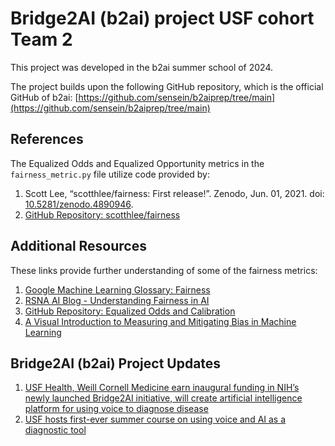 # Bridge2AI (b2ai) project USF cohort Team 2

This project was developed in the b2ai summer school of 2024.

The project builds upon the following GitHub repository, which is the official GitHub of b2ai:
[https://github.com/sensein/b2aiprep/tree/main](https://github.com/sensein/b2aiprep/tree/main)

## References

The Equalized Odds and Equalized Opportunity metrics in the `fairness_metric.py` file utilize code provided by:

1. Scott Lee, “scotthlee/fairness: First release!”. Zenodo, Jun. 01, 2021. doi: [10.5281/zenodo.4890946](https://doi.org/10.5281/zenodo.4890946).
2. [GitHub Repository: scotthlee/fairness](https://github.com/scotthlee/fairness/tree/master?tab=readme-ov-file)

## Additional Resources

These links provide further understanding of some of the fairness metrics:

1. [Google Machine Learning Glossary: Fairness](https://developers.google.com/machine-learning/glossary/fairness#s)
2. [RSNA AI Blog - Understanding Fairness in AI](https://pubs.rsna.org/page/ai/blog/2023/08/ryai_editorsblog082523)
3. [GitHub Repository: Equalized Odds and Calibration](https://github.com/gpleiss/equalized_odds_and_calibration)
4. [A Visual Introduction to Measuring and Mitigating Bias in Machine Learning](https://mlu-explain.github.io/equality-of-odds/)

## Bridge2AI (b2ai) Project Updates

1. [USF Health, Weill Cornell Medicine earn inaugural funding in NIH’s newly launched Bridge2AI initiative, will create artificial intelligence platform for using voice to diagnose disease](https://hscweb3.hsc.usf.edu/blog/2022/09/13/usf-health-cornell-earns-inaugural-nih-funding-to-create-artificial-intelligence-platform-for-using-voice-to-diagnose-disease/)
2. [USF hosts first-ever summer course on using voice and AI as a diagnostic tool](https://www.usf.edu/news/2024/usf-hosts-first-ever-summer-course-on-using-voice-and-ai-as-diagnostic-tool.aspx)

